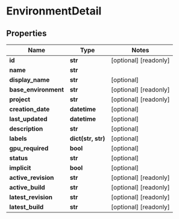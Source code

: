 # EnvironmentDetail

## Properties
Name | Type | Notes
------------ | ------------- | -------------
**id** | **str** | [optional] [readonly] 
**name** | **str** | 
**display_name** | **str** | [optional] 
**base_environment** | **str** | [optional] [readonly] 
**project** | **str** | [optional] [readonly] 
**creation_date** | **datetime** | [optional] 
**last_updated** | **datetime** | [optional] 
**description** | **str** | [optional] 
**labels** | **dict(str, str)** | [optional] 
**gpu_required** | **bool** | [optional] 
**status** | **str** | [optional] 
**implicit** | **bool** | [optional] 
**active_revision** | **str** | [optional] [readonly] 
**active_build** | **str** | [optional] [readonly] 
**latest_revision** | **str** | [optional] [readonly] 
**latest_build** | **str** | [optional] [readonly] 


